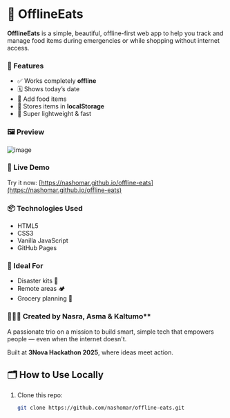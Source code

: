 # 🥫 OfflineEats

**OfflineEats** is a simple, beautiful, offline-first web app to help you track and manage food items during emergencies or while shopping without internet access.

### 🌟 Features
- ✅ Works completely **offline**
- 🗓️ Shows today’s date
- 📝 Add food items
- 💾 Stores items in **localStorage**
- 🧹 Super lightweight & fast


### 🖼️ Preview


![image](https://github.com/user-attachments/assets/f82f67a8-c4f2-45eb-92dd-6d243da2c72f)



### 🚀 Live Demo
Try it now: [https://nashomar.github.io/offline-eats](https://nashomar.github.io/offline-eats)


### 📦 Technologies Used
- HTML5
- CSS3
- Vanilla JavaScript
- GitHub Pages



### 📌 Ideal For
- Disaster kits 🧯
- Remote areas 🏕️
- Grocery planning 🛒


### 👩🏽‍💻 Created by Nasra, Asma & Kaltumo**  
A passionate trio on a mission to build smart, simple tech that empowers people — even when the internet doesn't.

Built at **3Nova Hackathon 2025**, where ideas meet action.


## 🗂️ How to Use Locally

1. Clone this repo:
   ```bash
   git clone https://github.com/nashomar/offline-eats.git


